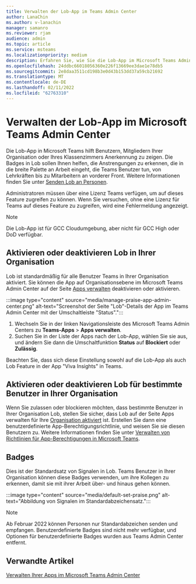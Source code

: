 ```yaml
---
title: Verwalten der Lob-App im Teams Admin Center
author: LanaChin
ms.author: v-lanachin
manager: samanro
ms.reviewer: rjam
audience: admin
ms.topic: article
ms.service: msteams
ms.localizationpriority: medium
description: Erfahren Sie, wie Sie die Lob-App im Microsoft Teams Admin Center verwalten.
ms.openlocfilehash: 24ddbc66018056360e226f13669ee3dae1e78db5
ms.sourcegitcommit: 2e8daa3511cd198b3e0d43b153dd37a59cb21692
ms.translationtype: MT
ms.contentlocale: de-DE
ms.lasthandoff: 02/11/2022
ms.locfileid: "62763310"
---
```

# <a name="manage-the-praise-app-in-the-microsoft-teams-admin-center"></a>Verwalten der Lob-App im Microsoft Teams Admin Center

Die Lob-App in Microsoft Teams hilft Benutzern, Mitgliedern Ihrer Organisation oder Ihres Klassenzimmers Anerkennung zu zeigen. Die Badges in Lob sollen Ihnen helfen, die Anstrengungen zu erkennen, die in die breite Palette an Arbeit eingeht, die Teams Benutzer tun, von Lehrkräften bis zu Mitarbeitern an vorderer Front. Weitere Informationen finden Sie unter [Senden Lob an Personen](https://support.microsoft.com/office/send-praise-to-people-50f26b47-565f-40fe-8642-5ca2a5ed261e).

Administratoren müssen über eine Lizenz Teams verfügen, um auf dieses Feature zugreifen zu können. Wenn Sie versuchen, ohne eine Lizenz für Teams auf dieses Feature zu zugreifen, wird eine Fehlermeldung angezeigt.

> [!NOTE]
> Die Lob-App ist für GCC Cloudumgebung, aber nicht für GCC High oder DoD verfügbar.

## <a name="enable-or-disable-praise-in-your-organization"></a>Aktivieren oder deaktivieren Lob in Ihrer Organisation

Lob ist standardmäßig für alle Benutzer Teams in Ihrer Organisation aktiviert. Sie können die App auf Organisationsebene im Microsoft Teams Admin Center auf der Seite [Apps verwalten](manage-apps.md) deaktivieren oder aktivieren.

:::image type="content" source="media/manage-praise-app-admin-center.png" alt-text="Screenshot der Seite "Lob"-Details der App im Teams Admin Center mit der Umschaltleiste "Status".":::

1. Wechseln Sie in der linken Navigationsleiste des Microsoft Teams Admin Centers zu **Teams-Apps** > **Apps verwalten**.
2. Suchen Sie in der Liste der Apps nach der Lob-App, wählen Sie sie aus, und ändern Sie dann die Umschaltfunktion **Status** auf **Blockiert** oder **Zulässig**.

Beachten Sie, dass sich diese Einstellung sowohl auf die Lob-App als auch Lob Feature in der App "Viva Insights" in Teams.

## <a name="enable-or-disable-praise-for-specific-users-in-your-organization"></a>Aktivieren oder deaktivieren Lob für bestimmte Benutzer in Ihrer Organisation

Wenn Sie zulassen oder blockieren möchten, dass bestimmte Benutzer in Ihrer Organisation Lob, stellen Sie sicher, dass Lob auf der Seite Apps verwalten für Ihre [Organisation aktiviert](manage-apps.md) ist. Erstellen Sie dann eine benutzerdefinierte App-Berechtigungsrichtlinie, und weisen Sie sie diesen Benutzern zu. Weitere Informationen finden Sie unter [Verwalten von Richtlinien für App-Berechtigungen in Microsoft Teams](teams-app-permission-policies.md).

## <a name="badges"></a>Badges

Dies ist der Standardsatz von Signalen in Lob. Teams Benutzer in Ihrer Organisation können diese Badges verwenden, um ihre Kollegen zu erkennen, damit sie mit ihrer Arbeit über- und hinaus gehen können.

:::image type="content" source="media/default-set-praise.png" alt-text="Abbildung von Signalen im Standardabzeichensatz.":::

> [!NOTE]
> Ab Februar 2022 können Personen nur Standardabzeichen senden und empfangen. Benutzerdefinierte Badges sind nicht mehr verfügbar, und Optionen für benutzerdefinierte Badges wurden aus Teams Admin Center entfernt.

## <a name="related-articles"></a>Verwandte Artikel

[Verwalten Ihrer Apps im Microsoft Teams Admin Center](manage-apps.md)